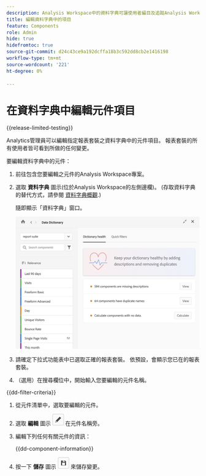 ```yaml
---
description: Analysis Workspace中的資料字典可讓使用者編目及追蹤Analysis Workspace中的各種元件，包括其預期用途（已核准）、重複項目等。
title: 編輯資料字典中的項目
feature: Components
role: Admin
hide: true
hidefromtoc: true
source-git-commit: d24c43ce9a192dcffa18b3c592dd8cb2e1416198
workflow-type: tm+mt
source-wordcount: '221'
ht-degree: 0%

---
```


# 在資料字典中編輯元件項目

{{release-limited-testing}}

Analytics管理員可以編輯指定報表套裝之資料字典中的元件項目。 報表套裝的所有使用者皆可看到所做的任何變更。

要編輯資料字典中的元件：

1. 前往包含您要編輯之元件的Analysis Workspace專案。

1. 選取 **資料字典** 圖示(位於Analysis Workspace的左側邊欄)。 (存取資料字典的替代方式，請參閱 [資料字典概觀](/help/analyze/analysis-workspace/components/data-dictionary/data-dictionary-overview.md).)

   隨即顯示「資料字典」窗口。

   ![資料字典管理檢視](assets/data-dictionary-admin.png)

1. 請確定下拉式功能表中已選取正確的報表套裝。 依預設，會顯示您已在的報表套裝。

1. （選用）在搜尋欄位中，開始輸入您要編輯的元件名稱。

{{dd-filter-criteria}}

1. 從元件清單中，選取要編輯的元件。

1. 選取 **編輯** 圖示 ![資料字典編輯圖示](assets/data-dictionary-edit-icon.png) 在元件名稱旁。

1. 編輯下列任何有關元件的資訊：

   {{dd-component-information}}

1. 按一下 **儲存** 圖示 ![資料字典儲存圖示](assets/data-dictionary-save-icon.png) 來儲存變更。
